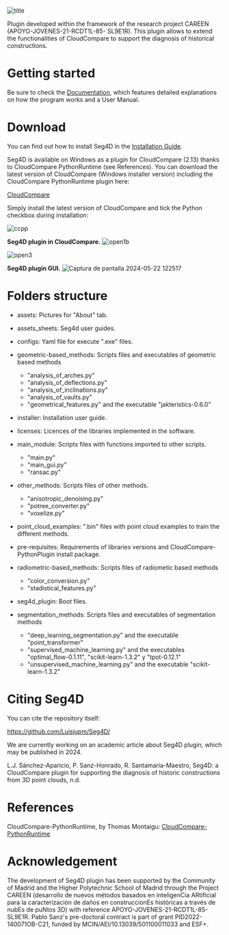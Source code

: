 ![title](https://github.com/Luisjupm/Seg4D/assets/107433987/07a2e9ef-6ae5-4121-a1aa-df4e7101e47a)

Plugin developed within the framework of the research project CAREEN (APOYO-JOVENES-21-RCDT1L-85- SL9E1R). This plugin allows to extend the functionalities of CloudCompare to support the diagnosis of historical constructions.

# Getting started
Be sure to check the [Documentation](https://github.com/Luisjupm/Seg4D/blob/main/assets_sheets/guide_construction-system-segmentation.pdf), which features detailed explanations on how the program works and a User Manual.

# Download
You can find out how to install Seg4D in the [Installation Guide](https://github.com/Luisjupm/Seg4D/blob/main/installer/seg4d_installation_guide.pdf).

Seg4D is available on Windows as a plugin for CloudCompare (2.13) thanks to CloudCompare PythonRuntime (see References). You can download the latest version of CloudCompare (Windows installer version) including the CloudCompare PythonRuntime plugin here:

[CloudCompare](https://www.danielgm.net/cc/)

Simply install the latest version of CloudCompare and tick the Python checkbox during installation:

![ccpp](https://github.com/Luisjupm/Seg4D/assets/107433987/71bf7405-c45e-48fb-9334-7d44d65f578b)

**Seg4D plugin in CloudCompare.**
![open1b](https://github.com/Luisjupm/Seg4D/assets/107433987/156c4ea9-1caa-4da5-ada3-c80e85a8b22b)

![open3](https://github.com/Luisjupm/Seg4D/assets/107433987/5bd03527-dcbe-4345-82c6-8df9578c979f)

**Seg4D plugin GUI.**
![Captura de pantalla 2024-05-22 122517](https://github.com/Luisjupm/Seg4D/assets/107433987/2a84dd3b-5d17-4ca4-8d3f-852e7cc64ad1)

# Folders structure

- assets: Pictures for "About" tab.

- assets_sheets: Seg4d user guides.

- configs: Yaml file for execute ".exe" files.

- geometric-based_methods: Scripts files and executables of geometric based methods
	- "analysis_of_arches.py"
	- "analysis_of_deflections.py"
	- "analysis_of_inclinations.py"
	- "analysis_of_vaults.py"
	- "geometrical_features.py" and the executable "jakteristics-0.6.0"

- installer: Installation user guide.

- licenses: Licences of the libraries implemented in the software.

- main_module: Scripts files with functions imported to other scripts.
	- "main.py"
	- "main_gui.py"
	- "ransac.py"

- other_methods: Scripts files of other methods.
	- "anisotropic_denoising.py"
	- "potree_converter.py"
	- "voxelize.py"

- point_cloud_examples: ".bin" files with point cloud examples to train the different methods.

- pre-requisites: Requirements of libraries versions and CloudCompare-PythonPlugin install package.

- radiometric-based_methods: Scripts files of radiometic based methods
	- "color_conversion.py"
	- "stadistical_features.py"

- seg4d_plugin: Boot files.

- segmentation_methods: Scripts files and executables of segmentation methods
	- "deep_learning_segmentation.py" and the executable "point_transformer" 
	- "supervised_machine_learning.py" and the executables "optimal_flow-0.1.11", "scikit-learn-1.3.2" y "tpot-0.12.1"
	- "unsupervised_machine_learning.py" and the executable "scikit-learn-1.3.2"

# Citing Seg4D
You can cite the repository itself:

https://github.com/Luisjupm/Seg4D/

We are currently working on an academic article about Seg4D plugin, which may be published in 2024.

L.J. Sánchez-Aparicio, P. Sanz-Honrado, R. Santamaria-Maestro, Seg4D: a CloudCompare plugin for supporting the diagnosis of historic constructions from 3D point clouds, n.d.

# References
CloudCompare-PythonRuntime, by Thomas Montaigu: [CloudCompare-PythonRuntime](https://github.com/tmontaigu/CloudCompare-PythonRuntime)

# Acknowledgement
The development of Seg4D plugin has been supported by the Community of Madrid and the Higher Polytechnic School of Madrid through the Project CAREEN (desarrollo de nuevos métodos basados en inteligenCia ARtificial para la caracterización de daños en construccionEs históricas a través de nubEs de puNtos 3D) with reference APOYO-JOVENES-21-RCDT1L-85-SL9E1R. Pablo Sanz's pre-doctoral contract is part of grant PID2022-140071OB-C21, funded by MCIN/AEI/10.13039/501100011033 and ESF+.
